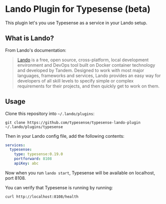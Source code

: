 # Lando Plugin for Typesense (beta)

This plugin let's you use Typesense as a service in your Lando setup.

## What is Lando?

From Lando's documentation:

> [Lando](https://lando.dev/) is a free, open source, cross-platform, local development environment and DevOps tool built on Docker container technology and developed by Tandem. Designed to work with most major languages, frameworks and services, Lando provides an easy way for developers of all skill levels to specify simple or complex requirements for their projects, and then quickly get to work on them.

## Usage

Clone this repository into `~/.lando/plugins`:

```shell
git clone https://github.com/typesense/typesense-lando-plugin ~/.lando/plugins/typesense
```

Then in your Lando config file, add the following contents:

```yaml
services:
  typesense:
    type: typesense:0.19.0
    portforward: 8108
    apiKey: abc
```

Now when you run `lando start`, Typesense will be available on localhost, port 8108.

You can verify that Typesense is running by running:

```shell
curl http://localhost:8108/health
```
